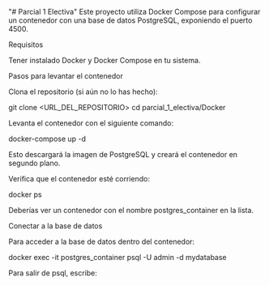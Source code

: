 "# Parcial 1 Electiva" 
Este proyecto utiliza Docker Compose para configurar un contenedor con una base de datos PostgreSQL, exponiendo el puerto 4500.

Requisitos

Tener instalado Docker y Docker Compose en tu sistema.

Pasos para levantar el contenedor

Clona el repositorio (si aún no lo has hecho):

git clone <URL_DEL_REPOSITORIO>
cd parcial_1_electiva/Docker

Levanta el contenedor con el siguiente comando:

docker-compose up -d

Esto descargará la imagen de PostgreSQL y creará el contenedor en segundo plano.

Verifica que el contenedor esté corriendo:

docker ps

Deberías ver un contenedor con el nombre postgres_container en la lista.

Conectar a la base de datos

Para acceder a la base de datos dentro del contenedor:

 docker exec -it postgres_container psql -U admin -d mydatabase

Para salir de psql, escribe:
